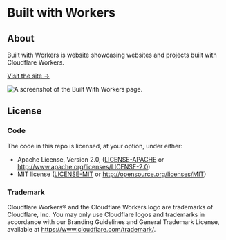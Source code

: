 # Built with Workers

## About

Built with Workers is website showcasing websites and projects built with Cloudflare Workers.

[Visit the site →](https://workers.cloudflare.com/built-with)

![A screenshot of the Built With Workers page.](https://repository-images.githubusercontent.com/215130914/0a128400-41f5-11ea-8dc8-b1c09a48fa06)

## License

### Code

The code in this repo is licensed, at your option, under either:

* Apache License, Version 2.0, ([LICENSE-APACHE](LICENSE-APACHE) or http://www.apache.org/licenses/LICENSE-2.0)
* MIT license ([LICENSE-MIT](LICENSE-MIT) or http://opensource.org/licenses/MIT)

### Trademark

Cloudflare Workers® and the Cloudflare Workers logo are trademarks of Cloudflare, Inc.  You may only use Cloudflare logos and trademarks in accordance with our Branding Guidelines and General Trademark License, available at https://www.cloudflare.com/trademark/.

